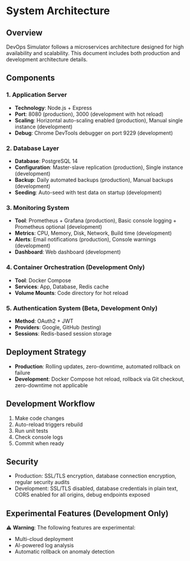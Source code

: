 # System Architecture

## Overview
DevOps Simulator follows a microservices architecture designed for high availability and scalability. This document includes both production and development architecture details.

## Components

### 1. Application Server
- **Technology**: Node.js + Express
- **Port**: 8080 (production), 3000 (development with hot reload)
- **Scaling**: Horizontal auto-scaling enabled (production), Manual single instance (development)
- **Debug**: Chrome DevTools debugger on port 9229 (development)

### 2. Database Layer
- **Database**: PostgreSQL 14
- **Configuration**: Master-slave replication (production), Single instance (development)
- **Backup**: Daily automated backups (production), Manual backups (development)
- **Seeding**: Auto-seed with test data on startup (development)

### 3. Monitoring System
- **Tool**: Prometheus + Grafana (production), Basic console logging + Prometheus optional (development)
- **Metrics**: CPU, Memory, Disk, Network, Build time (development)
- **Alerts**: Email notifications (production), Console warnings (development)
- **Dashboard**: Web dashboard (development)

### 4. Container Orchestration (Development Only)
- **Tool**: Docker Compose
- **Services**: App, Database, Redis cache
- **Volume Mounts**: Code directory for hot reload

### 5. Authentication System (Beta, Development Only)
- **Method**: OAuth2 + JWT
- **Providers**: Google, GitHub (testing)
- **Sessions**: Redis-based session storage

## Deployment Strategy
- **Production**: Rolling updates, zero-downtime, automated rollback on failure
- **Development**: Docker Compose hot reload, rollback via Git checkout, zero-downtime not applicable

## Development Workflow
1. Make code changes
2. Auto-reload triggers rebuild
3. Run unit tests
4. Check console logs
5. Commit when ready

## Security
- Production: SSL/TLS encryption, database connection encryption, regular security audits
- Development: SSL/TLS disabled, database credentials in plain text, CORS enabled for all origins, debug endpoints exposed

## Experimental Features (Development Only)
⚠️ **Warning**: The following features are experimental:
- Multi-cloud deployment
- AI-powered log analysis
- Automatic rollback on anomaly detection
